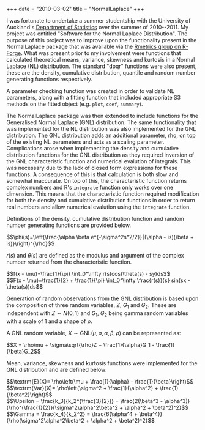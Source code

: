 +++
date = "2010-03-02"
title = "NormalLaplace"
+++

I was fortunate to undertake a summer studentship with the University of Auckland's [Department of Statistics](https://www.stat.auckland.ac.nz/) over the summer of 2010--2011. My project was entitled "Software for the Normal Laplace Distribution". The purpose of this project was to improve upon the functionality present in the NormalLaplace package that was available via the [Rmetrics group on R-Forge](https://r-forge.r-project.org/R/?group_id=156). What was present prior to my involvement were functions that calculated theoretical means, variance, skewness and kurtosis in a Normal Laplace (NL) distribution. The standard "dpqr" functions were also present, these are the density, cumulative distribution, quantile and random number generating functions respectively.

A parameter checking function was created in order to validate NL parameters, along with a fitting function that included appropriate S3 methods on the fitted object (e.g. `plot`, `coef`, `summary`).

The NormalLaplace package was then extended to include functions for the Generalised Normal Laplace (GNL) distribution. The same functionality that was implemented for the NL distribution was also implemented for the GNL distribution. The GNL distribution adds an additional parameter, rho, on top of the existing NL parameters and acts as a scaling parameter. Complications arose when implementing the density and cumulative distribution functions for the GNL distribution as they required inversion of the GNL characteristic function and numerical evalution of integrals. This was necessary due to the lack of closed form expressions for these functions. A consequence of this is that calculation is both slow and somewhat inaccurate. On top of this, the characteristic function returns complex numbers and R's `integrate` function only works over one dimension. This means that the characteristic function required modification for both the density and cumulative distribution functions in order to return real numbers and allow numerical evalution using the `integrate` function.

Definitions of the density, cumulative distribution function and random number generating functions are provided below.

<div>$$\phi(s)=\left(\frac{\alpha \beta e^{-\sigma^2s^2/2}}{(\alpha - is)(\beta + is)}\right)^{\rho}$$</div>

<span>$r(s)$</span> and <span>$\theta(s)$</span> are defined as the modulus and argument of the complex number returned from the characteristic function.

<div>$$f(x - \mu)=\frac{1}{\pi} \int_0^\infty r(s)cos(\theta(s) - sy)ds$$</div>

<div>$$F(x - \mu)=\frac{1}{2} + \frac{1}{\pi} \int_0^\infty \frac{r(s)}{s} sin(sx - \theta(s))ds$$</div>

Generation of random observations from the GNL distribution is based upon the composition of three random variables, <span>$Z$</span>, <span>$G_1$</span> and <span>$G_2$</span>. These are independent with <span>$Z \sim N(0, 1)$</span> and <span>$G_1$</span>, <span>$G_2$</span> being gamma random variables with a scale of 1 and a shape of <span>$\rho$</span>.

A GNL random variable, $X \sim \textrm{GNL}(\mu, \sigma, \alpha, \beta, \rho)$ can be represented as:

<div>$$X = \rho\mu + \sigma\sqrt{\rho}Z + \frac{1}{\alpha}G_1 - \frac{1}{\beta}G_2$$</div>

Mean, variance, skewness and kurtosis functions were implemented for the GNL distribution and are defined below:

<div>$$\textrm{E}(X)= \rho\left(\mu + \frac{1}{\alpha} - \frac{1}{\beta}\right)$$</div>

<div>$$\textrm{Var}(X)= \rho\left(\sigma^2 + \frac{1}{\alpha^2} + \frac{1}{\beta^2}\right)$$</div>

<div>$$\Upsilon = \frac{k_3}{k_2^{\frac{3}{2}}} = \frac{2(\beta^3 - \alpha^3)}{\rho^{\frac{1}{2}}(\sigma^2\alpha^2\beta^2 + \alpha^2 + \beta^2)^2}$$</div>

<div>$$\Gamma = \frac{k_4}{k_2^2} = \frac{6(\alpha^4 + \beta^4)}{\rho(\sigma^2\alpha^2\beta^2 + \alpha^2 + \beta^2)^2}$$</div>

<script async src="https://cdnjs.cloudflare.com/ajax/libs/mathjax/2.7.1/MathJax.js?config=TeX-MML-AM_CHTML">
    MathJax.Hub.Config({
        extensions: ["tex2jax.js"],
        jax: ["input/TeX","output/HTML-CSS"],
        tex2jax: {inlineMath: [["$","$"],["\\(","\\)"]]}
    });
</script>
